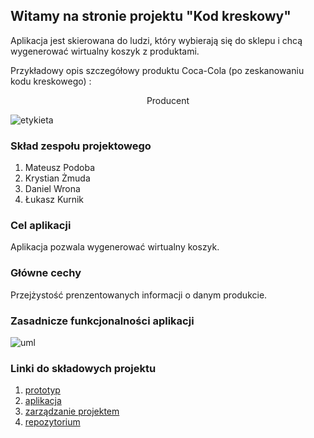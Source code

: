 ## Witamy na stronie projektu "Kod kreskowy"

Aplikacja jest skierowana do ludzi, który wybierają się do sklepu i chcą wygenerować wirtualny koszyk z produktami.

Przykładowy opis szczegółowy produktu Coca-Cola (po zeskanowaniu kodu kreskowego) :

<center>Producent</center>

![etykieta](https://user-images.githubusercontent.com/44546814/58367479-0600ca80-7ee0-11e9-9f2e-b30da8fbc7f1.jpg)


### Skład zespołu projektowego

1. Mateusz Podoba
2. Krystian Żmuda
3. Daniel Wrona
4. Łukasz Kurnik



### Cel aplikacji

Aplikacja pozwala wygenerować wirtualny koszyk.

### Główne cechy

Przejżystość prenzentowanych informacji o danym produkcie.

### Zasadnicze funkcjonalności aplikacji

![uml](https://user-images.githubusercontent.com/44546814/58367613-b15e4f00-7ee1-11e9-877a-939a836bdd70.png)

### Linki do składowych projektu

1. [prototyp](https://help.github.com/categories/github-pages-basics/) 
2. [aplikacja](https://help.github.com/categories/github-pages-basics/) 
3. [zarządzanie projektem](https://help.github.com/categories/github-pages-basics/) 
4. [repozytorium](https://help.github.com/categories/github-pages-basics/) 

